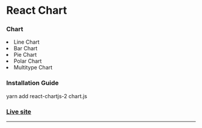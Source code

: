 <h1>React Chart</h1>

<h3>Chart</h3>
<li>Line Chart</li>
<li>Bar Chart</li>
<li>Pie Chart</li>
<li>Polar Chart</li>
<li>Multitype Chart</li>


<h3>Installation Guide</h3>
yarn add react-chartjs-2 chart.js

<h3><a href="https://react-chart2.netlify.app/">Live site</a></h3>

<hr>


